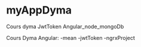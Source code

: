 # myAppDyma
Cours dyma JwtToken Angular_node_mongoDb

Cours Dyma Angular:
  -mean
  -jwtToken
  -ngrxProject
